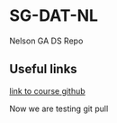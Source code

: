 # SG-DAT-NL
Nelson GA DS Repo

## Useful links

[link to course github](https://github.com/misrab/SG_DAT1)

Now we are testing git pull
